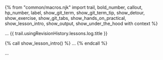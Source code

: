 {% from "common/macros.njk" import trail, bold_number, callout, hp_number, label, show_git_term, show_git_term_tip, show_detour, show_exercise, show_git_tabs, show_hands_on_practical, show_lesson_intro, show_output, show_under_the_hood with context %}

<span id="prereqs"></span>
<span id="outcomes">...</span>
<span id="title">{{ trail.usingRevisionHistory.lessons.log.title }}</span>

<div id="body">
{% call show_lesson_intro() %}
...
{% endcall %}

...
</div>

<div id="extras">
</div>
